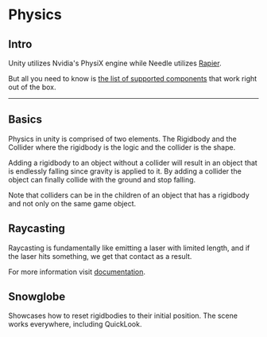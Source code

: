 # Physics

## Intro

Unity utilizes Nvidia's PhysiX engine while Needle utilizes [Rapier](https://rapier.rs/).

But all you need to know is [the list of supported components](https://engine.needle.tools/docs/component-reference.html#physics) that work right out of the box.

---

## Basics

Physics in unity is comprised of two elements. The Rigidbody and the Collider where the rigidbody is the logic and the collider is the shape.

Adding a rigidbody to an object without a collider will result in an object that is endlessly falling since gravity is applied to it. By adding a collider the object can finally collide with the ground and stop falling.

Note that colliders can be in the children of an object that has a rigidbody and not only on the same game object.

## Raycasting

Raycasting is fundamentally like emitting a laser with limited length, and if the laser hits something, we get that contact as a result.

For more information visit [documentation](https://engine.needle.tools/docs/getting-started/for-unity-developers.html#raycasting).

## Snowglobe

Showcases how to reset rigidbodies to their initial position. The scene works everywhere, including QuickLook.

